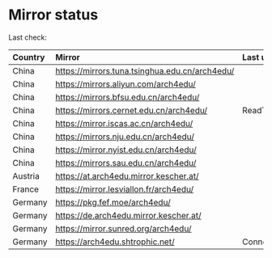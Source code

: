 <script src="./time.js"></script>
# Mirror status
Last check: <script type="text/javascript">localize(1758864225.0269494);</script>

|Country|Mirror|Last update|
|:------|:-----|:----------|
|China|https://mirrors.tuna.tsinghua.edu.cn/arch4edu/|<script type="text/javascript">localize(1758826188);</script>|
|China|https://mirrors.aliyun.com/arch4edu/|<script type="text/javascript">localize(1758826188);</script>|
|China|https://mirrors.bfsu.edu.cn/arch4edu/|<script type="text/javascript">localize(1758826188);</script>|
|China|https://mirrors.cernet.edu.cn/arch4edu/|ReadTimeout|
|China|https://mirror.iscas.ac.cn/arch4edu/|<script type="text/javascript">localize(1758826188);</script>|
|China|https://mirrors.nju.edu.cn/arch4edu/|<script type="text/javascript">localize(1758826188);</script>|
|China|https://mirror.nyist.edu.cn/arch4edu/|<script type="text/javascript">localize(1758826188);</script>|
|China|https://mirrors.sau.edu.cn/arch4edu/|<script type="text/javascript">localize(1756795646);</script>|
|Austria|https://at.arch4edu.mirror.kescher.at/|<script type="text/javascript">localize(1756104457);</script>|
|France|https://mirror.lesviallon.fr/arch4edu/|<script type="text/javascript">localize(1756709288);</script>|
|Germany|https://pkg.fef.moe/arch4edu/|<script type="text/javascript">localize(1756104457);</script>|
|Germany|https://de.arch4edu.mirror.kescher.at/|<script type="text/javascript">localize(1756104457);</script>|
|Germany|https://mirror.sunred.org/arch4edu/|<script type="text/javascript">localize(1758826188);</script>|
|Germany|https://arch4edu.shtrophic.net/|ConnectionError|

<script src="./tablefilter/tablefilter.js"></script>
<script src="./table.js"></script>